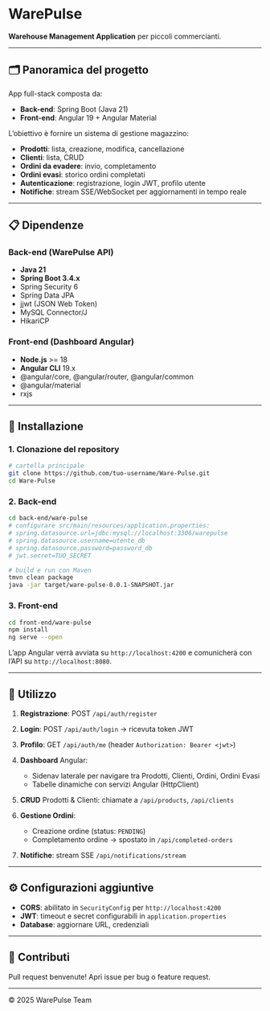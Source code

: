 # WarePulse

**Warehouse Management Application** per piccoli commercianti.

---

## 🗂 Panoramica del progetto

App full-stack composta da:

* **Back-end**: Spring Boot (Java 21)
* **Front-end**: Angular 19 + Angular Material

L’obiettivo è fornire un sistema di gestione magazzino:

* **Prodotti**: lista, creazione, modifica, cancellazione
* **Clienti**: lista, CRUD
* **Ordini da evadere**: invio, completamento
* **Ordini evasi**: storico ordini completati
* **Autenticazione**: registrazione, login JWT, profilo utente
* **Notifiche**: stream SSE/WebSocket per aggiornamenti in tempo reale

---

## 📋 Dipendenze

### Back-end (WarePulse API)

* **Java 21**
* **Spring Boot 3.4.x**
* Spring Security 6
* Spring Data JPA
* jjwt (JSON Web Token)
* MySQL Connector/J
* HikariCP

### Front-end (Dashboard Angular)

* **Node.js** >= 18
* **Angular CLI** 19.x
* @angular/core, @angular/router, @angular/common
* @angular/material
* rxjs

---

## 🔧 Installazione

### 1. Clonazione del repository

```bash
# cartella principale
git clone https://github.com/tuo-username/Ware-Pulse.git
cd Ware-Pulse
```

### 2. Back-end

```bash
cd back-end/ware-pulse
# configurare src/main/resources/application.properties:
# spring.datasource.url=jdbc:mysql://localhost:3306/warepulse
# spring.datasource.username=utente_db
# spring.datasource.password=password_db
# jwt.secret=TUO_SECRET

# build e run con Maven
tmvn clean package
java -jar target/ware-pulse-0.0.1-SNAPSHOT.jar
```

### 3. Front-end

```bash
cd front-end/ware-pulse
npm install
ng serve --open
```

L’app Angular verrà avviata su `http://localhost:4200` e comunicherà con l’API su `http://localhost:8080`.

---

## 🚀 Utilizzo

1. **Registrazione**: POST `/api/auth/register`
2. **Login**: POST `/api/auth/login` → ricevuta token JWT
3. **Profilo**: GET `/api/auth/me` (header `Authorization: Bearer <jwt>`)
4. **Dashboard** Angular:

   * Sidenav laterale per navigare tra Prodotti, Clienti, Ordini, Ordini Evasi
   * Tabelle dinamiche con servizi Angular (HttpClient)
5. **CRUD** Prodotti & Clienti: chiamate a `/api/products`, `/api/clients`
6. **Gestione Ordini**:

   * Creazione ordine (status: `PENDING`)
   * Completamento ordine → spostato in `/api/completed-orders`
7. **Notifiche**: stream SSE `/api/notifications/stream`

---

## ⚙️ Configurazioni aggiuntive

* **CORS**: abilitato in `SecurityConfig` per `http://localhost:4200`
* **JWT**: timeout e secret configurabili in `application.properties`
* **Database**: aggiornare URL, credenziali

---

## 📄 Contributi

Pull request benvenute! Apri issue per bug o feature request.

---

© 2025 WarePulse Team
